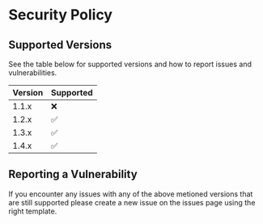 # Security Policy

## Supported Versions

See the table below for supported versions and how to report issues and vulnerabilities.

| Version | Supported          |
| ------- | ------------------ |
| 1.1.x   | :x:                |
| 1.2.x   | :white_check_mark: |
| 1.3.x   | :white_check_mark: |
| 1.4.x   | :white_check_mark: |

## Reporting a Vulnerability

If you encounter any issues with any of the above metioned versions that are still supported please create a new issue on the issues page using the right template.
